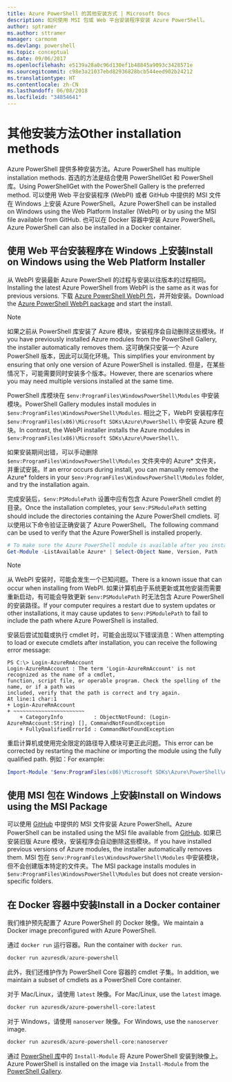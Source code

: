 ```yaml
---
title: Azure PowerShell 的其他安装方式 | Microsoft Docs
description: 如何使用 MSI 包或 Web 平台安装程序安装 Azure PowerShell。
author: sptramer
ms.author: sttramer
manager: carmonm
ms.devlang: powershell
ms.topic: conceptual
ms.date: 09/06/2017
ms.openlocfilehash: e5139a28a0c96d130ef1b48845a9093c3428571e
ms.sourcegitcommit: c98e3a21037ebd82936828bcb544eed902b24212
ms.translationtype: HT
ms.contentlocale: zh-CN
ms.lasthandoff: 06/08/2018
ms.locfileid: "34854641"
---
```

# <a name="other-installation-methods"></a><span data-ttu-id="e238a-103">其他安装方法</span><span class="sxs-lookup"><span data-stu-id="e238a-103">Other installation methods</span></span>

<span data-ttu-id="e238a-104">Azure PowerShell 提供多种安装方法。</span><span class="sxs-lookup"><span data-stu-id="e238a-104">Azure PowerShell has multiple installation methods.</span></span> <span data-ttu-id="e238a-105">首选的方法是结合使用 PowerShellGet 和 PowerShell 库。</span><span class="sxs-lookup"><span data-stu-id="e238a-105">Using PowerShellGet with the PowerShell Gallery is the preferred method.</span></span> <span data-ttu-id="e238a-106">可以使用 Web 平台安装程序 (WebPI) 或者 GitHub 中提供的 MSI 文件在 Windows 上安装 Azure PowerShell。</span><span class="sxs-lookup"><span data-stu-id="e238a-106">Azure PowerShell can be installed on Windows using the Web Platform Installer (WebPI) or by using the MSI file available from GitHub.</span></span> <span data-ttu-id="e238a-107">也可以在 Docker 容器中安装 Azure PowerShell。</span><span class="sxs-lookup"><span data-stu-id="e238a-107">Azure PowerShell can also be installed in a Docker container.</span></span>

## <a name="install-on-windows-using-the-web-platform-installer"></a><span data-ttu-id="e238a-108">使用 Web 平台安装程序在 Windows 上安装</span><span class="sxs-lookup"><span data-stu-id="e238a-108">Install on Windows using the Web Platform Installer</span></span>

<span data-ttu-id="e238a-109">从 WebPI 安装最新 Azure PowerShell 的过程与安装以往版本的过程相同。</span><span class="sxs-lookup"><span data-stu-id="e238a-109">Installing the latest Azure PowerShell from WebPI is the same as it was for previous versions.</span></span>
<span data-ttu-id="e238a-110">下载 [Azure PowerShell WebPI 包](http://aka.ms/webpi-azps)，并开始安装。</span><span class="sxs-lookup"><span data-stu-id="e238a-110">Download the [Azure PowerShell WebPI package](http://aka.ms/webpi-azps) and start the install.</span></span>

> [!NOTE]
> <span data-ttu-id="e238a-111">如果之前从 PowerShell 库安装了 Azure 模块，安装程序会自动删除这些模块。</span><span class="sxs-lookup"><span data-stu-id="e238a-111">If you have previously installed Azure modules from the PowerShell Gallery, the installer automatically removes them.</span></span> <span data-ttu-id="e238a-112">这可确保只安装一个 Azure PowerShell 版本，因此可以简化环境。</span><span class="sxs-lookup"><span data-stu-id="e238a-112">This simplifies your environment by ensuring that only one version of Azure PowerShell is installed.</span></span> <span data-ttu-id="e238a-113">但是，在某些情况下，可能需要同时安装多个版本。</span><span class="sxs-lookup"><span data-stu-id="e238a-113">However, there are scenarios where you may need multiple versions installed at the same time.</span></span>
>
> <span data-ttu-id="e238a-114">PowerShell 库模块在 `$env:ProgramFiles\WindowsPowerShell\Modules` 中安装模块。</span><span class="sxs-lookup"><span data-stu-id="e238a-114">PowerShell Gallery modules install modules in `$env:ProgramFiles\WindowsPowerShell\Modules`.</span></span> <span data-ttu-id="e238a-115">相比之下，WebPI 安装程序在 `$env:ProgramFiles(x86)\Microsoft SDKs\Azure\PowerShell\` 中安装 Azure 模块。</span><span class="sxs-lookup"><span data-stu-id="e238a-115">In contrast, the WebPI installer installs the Azure modules in `$env:ProgramFiles(x86)\Microsoft SDKs\Azure\PowerShell\`.</span></span>
>
> <span data-ttu-id="e238a-116">如果安装期间出错，可以手动删除 `$env:ProgramFiles\WindowsPowerShell\Modules` 文件夹中的 Azure\* 文件夹，并重试安装。</span><span class="sxs-lookup"><span data-stu-id="e238a-116">If an error occurs during install, you can manually remove the Azure\* folders in your `$env:ProgramFiles\WindowsPowerShell\Modules` folder, and try the installation again.</span></span>

<span data-ttu-id="e238a-117">完成安装后，`$env:PSModulePath` 设置中应有包含 Azure PowerShell cmdlet 的目录。</span><span class="sxs-lookup"><span data-stu-id="e238a-117">Once the installation completes, your `$env:PSModulePath` setting should include the directories containing the Azure PowerShell cmdlets.</span></span> <span data-ttu-id="e238a-118">可以使用以下命令验证正确安装了 Azure PowerShell。</span><span class="sxs-lookup"><span data-stu-id="e238a-118">The following command can be used to verify that the Azure PowerShell is installed properly.</span></span>

```powershell
# To make sure the Azure PowerShell module is available after you install
Get-Module -ListAvailable Azure* | Select-Object Name, Version, Path
```

> [!NOTE]
> <span data-ttu-id="e238a-119">从 WebPI 安装时，可能会发生一个已知问题。</span><span class="sxs-lookup"><span data-stu-id="e238a-119">There is a known issue that can occur when installing from WebPI.</span></span> <span data-ttu-id="e238a-120">如果计算机由于系统更新或其他安装而需要重新启动，有可能会导致更新 `$env:PSModulePath` 时无法包含 Azure PowerShell 的安装路径。</span><span class="sxs-lookup"><span data-stu-id="e238a-120">If your computer requires a restart due to system updates or other installations, it may cause updates to `$env:PSModulePath` to fail to include the path where Azure PowerShell is installed.</span></span>

<span data-ttu-id="e238a-121">安装后尝试加载或执行 cmdlet 时，可能会出现以下错误消息：</span><span class="sxs-lookup"><span data-stu-id="e238a-121">When attempting to load or execute cmdlets after installation, you can receive the following error message:</span></span>

```
PS C:\> Login-AzureRmAccount
Login-AzureRmAccount : The term 'Login-AzureRmAccount' is not recognized as the name of a cmdlet,
function, script file, or operable program. Check the spelling of the name, or if a path was
included, verify that the path is correct and try again.
At line:1 char:1
+ Login-AzureRmAccount
+ ~~~~~~~~~~~~~~~~~~~~~~~
    + CategoryInfo          : ObjectNotFound: (Login-AzureRmAccount:String) [], CommandNotFoundException
    + FullyQualifiedErrorId : CommandNotFoundException
```

<span data-ttu-id="e238a-122">重启计算机或使用完全限定的路径导入模块可更正此问题。</span><span class="sxs-lookup"><span data-stu-id="e238a-122">This error can be corrected by restarting the machine or importing the module using the fully qualified path.</span></span> <span data-ttu-id="e238a-123">例如：</span><span class="sxs-lookup"><span data-stu-id="e238a-123">For example:</span></span>

```powershell
Import-Module "$env:ProgramFiles(x86)\Microsoft SDKs\Azure\PowerShell\AzureRM.psd1"
```

## <a name="install-on-windows-using-the-msi-package"></a><span data-ttu-id="e238a-124">使用 MSI 包在 Windows 上安装</span><span class="sxs-lookup"><span data-stu-id="e238a-124">Install on Windows using the MSI Package</span></span>

<span data-ttu-id="e238a-125">可以使用 [GitHub](https://github.com/Azure/azure-powershell/releases/latest) 中提供的 MSI 文件安装 Azure PowerShell。</span><span class="sxs-lookup"><span data-stu-id="e238a-125">Azure PowerShell can be installed using the MSI file available from [GitHub](https://github.com/Azure/azure-powershell/releases/latest).</span></span> <span data-ttu-id="e238a-126">如果已安装旧版 Azure 模块，安装程序会自动删除这些模块。</span><span class="sxs-lookup"><span data-stu-id="e238a-126">If you have installed previous versions of Azure modules, the installer automatically removes them.</span></span> <span data-ttu-id="e238a-127">MSI 包在 `$env:ProgramFiles\WindowsPowerShell\Modules` 中安装模块，但不会创建版本特定的文件夹。</span><span class="sxs-lookup"><span data-stu-id="e238a-127">The MSI package installs modules in `$env:ProgramFiles\WindowsPowerShell\Modules` but does not create version-specific folders.</span></span>

## <a name="install-in-a-docker-container"></a><span data-ttu-id="e238a-128">在 Docker 容器中安装</span><span class="sxs-lookup"><span data-stu-id="e238a-128">Install in a Docker container</span></span>

<span data-ttu-id="e238a-129">我们维护预先配置了 Azure PowerShell 的 Docker 映像。</span><span class="sxs-lookup"><span data-stu-id="e238a-129">We maintain a Docker image preconfigured with Azure PowerShell.</span></span>

<span data-ttu-id="e238a-130">通过 `docker run` 运行容器。</span><span class="sxs-lookup"><span data-stu-id="e238a-130">Run the container with `docker run`.</span></span>

```powershell
docker run azuresdk/azure-powershell
```

<span data-ttu-id="e238a-131">此外，我们还维护作为 PowerShell Core 容器的 cmdlet 子集。</span><span class="sxs-lookup"><span data-stu-id="e238a-131">In addition, we maintain a subset of cmdlets as a PowerShell Core container.</span></span>

<span data-ttu-id="e238a-132">对于 Mac/Linux，请使用 `latest` 映像。</span><span class="sxs-lookup"><span data-stu-id="e238a-132">For Mac/Linux, use the `latest` image.</span></span>

```bash
docker run azuresdk/azure-powershell-core:latest
```

<span data-ttu-id="e238a-133">对于 Windows，请使用 `nanoserver` 映像。</span><span class="sxs-lookup"><span data-stu-id="e238a-133">For Windows, use the `nanoserver` image.</span></span>

```powershell
docker run azuresdk/azure-powershell-core:nanoserver
```

<span data-ttu-id="e238a-134">通过 [PowerShell 库](https://www.powershellgallery.com/)中的 `Install-Module` 将 Azure PowerShell 安装到映像上。</span><span class="sxs-lookup"><span data-stu-id="e238a-134">Azure PowerShell is installed on the image via `Install-Module` from the [PowerShell Gallery](https://www.powershellgallery.com/).</span></span>
